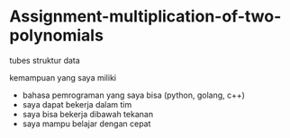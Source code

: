 # Assignment-multiplication-of-two-polynomials
tubes struktur data

kemampuan yang saya miliki
- bahasa pemrograman yang saya bisa (python, golang, c++)
- saya dapat bekerja dalam tim
- saya bisa bekerja dibawah tekanan
- saya mampu belajar dengan cepat
